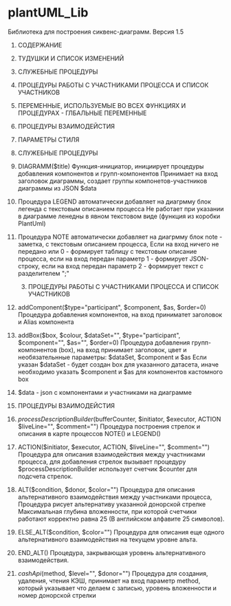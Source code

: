 # plantUML_Lib
Библиотека для построения сиквенс-диаграмм. Версия 1.5

  1. CОДЕРЖАНИЕ
1. ТУДУШКИ И СПИСОК ИЗМЕНЕНИЙ
2. СЛУЖЕБНЫЕ ПРОЦЕДУРЫ
3. ПРОЦЕДУРЫ РАБОТЫ С УЧАСТНИКАМИ ПРОЦЕССА И СПИСОК УЧАСТНИКОВ
4. ПЕРЕМЕННЫЕ, ИСПОЛЬЗУЕМЫЕ ВО ВСЕХ ФУНКЦИЯХ И ПРОЦЕДУРАХ - ГЛБАЛЬНЫЕ ПЕРЕМЕННЫЕ
5. ПРОЦЕДУРЫ ВЗАИМОДЕЙСТИЯ
6. ПАРАМЕТРЫ СТИЛЯ

  2. СЛУЖЕБНЫЕ ПРОЦЕДУРЫ

1. DIAGRAMM($title) Функция-инициатор, инициирует процедуры добавления компонентов и групп-компонентов
   Принимает на вход заголовок диаграммы, создает группы компонетов-участников диаграммы из
   JSON $data
2. Процедура LEGEND автоматически добавляет на диагрмму блок легенда с текстовым описанием процесса
   Не работает при указании в диаграмме ленедны в явном текстовом виде (функция из коробки PlantUml)
3. Процедура NOTE автоматически добавляет на диагрмму блок note - заметка, с текстовым описанием процесса,
   Если на вход ничего не передано или 0 - формирует таблицу c текстовым описание процесса,
   если на вход передан параметр 1 - формирует JSON-строку,
   если на вход передан параметр 2 - формирует текст с разделителем ";"

   3. ПРОЦЕДУРЫ РАБОТЫ С УЧАСТНИКАМИ ПРОЦЕССА И СПИСОК УЧАСТНИКОВ

1. addComponent($type="participant", $component, $as, $order=0)
   Процедура добавления компонентов,
   на вход приниматет заголовок и Alias компонента

2. addBox($box, $colour, $dataSet="", $type="participant", $component="", $as="", $order=0)
   Процедура добавления групп-компонентов (box), на вход принимает заголовок, цвет
   и необязательнные параметры: $dataSet, $component и $as
   Если указан $dataSet - будет создан box для указанного датасета,
   иначе необходимо указать $component и $as для компонентов кастомного box

3. $data - json с компонентами и участниками на диаграмме

  5. ПРОЦЕДУРЫ ВЗАИМОДЕЙСТИЯ

  1. $processDescriptionBuilder($bufferCounter, $initiator, $executor, ACTION $liveLine="", $comment="")
     Процедура построения стрелок и описания в карте процессов NOTE() и LEGEND()

  2. ACTION($initiator, $executor, ACTION, $liveLine="", $comment="")
     Процедура для описания взаимодействия между участниками процесса, для добавления стрелок вызывает процедуру $processDescriptionBuilder
     использует счетчик $counter для подсчета стрелок.

  3. ALT($condition, $donor, $color="")
     Процедура для описания альтернативного взаимодействия между участниками процесса,
     Процедура рисует альтернативу указанной донорской стрелке
     Максимальная глубина вложенности, при которой счетчики работают корректно равна 25 (В английском алфавите 25 символов).

  4. ELSE_ALT($condition, $color="")
     Процедура для описания еще одного альтернативного взаимодействия на текущем уровне альта.

  5. END_ALT()
     Процедура, закрывающая уровень альтернативного взаимодействия.

  6. $cashApi($method, $level="", $donor="")
     Процедура для создания, удаления, чтения КЭШ, принимает на вход параметр method,
     который указывает что делаем с записью, уровень вложенности и номер донорской стрелки

